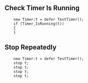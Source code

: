 ## Check Timer Is Running

```pawn
	new Timer:t = defer TestTimer();
	if (Timer_IsRunning(t))
	{
	}
```

## Stop Repeatedly

```pawn
	new Timer:t = defer TestTimer();
	stop t;
	stop t;
	stop t;
	stop t;
```

